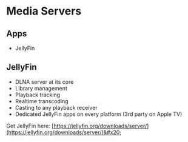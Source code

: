 # Media Servers

## Apps

* JellyFin



## JellyFin

* DLNA server at its core
* Library management
* Playback tracking
* Realtime transcoding
* Casting to any playback receiver
* Dedicated JellyFin apps on every platform (3rd party on Apple TV)

Get JellyFin here:  [https://jellyfin.org/downloads/server/](https://jellyfin.org/downloads/server/)&#x20;
